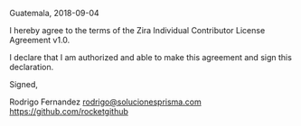 Guatemala, 2018-09-04

I hereby agree to the terms of the Zira Individual Contributor License
Agreement v1.0.

I declare that I am authorized and able to make this agreement and sign this
declaration.

Signed,

Rodrigo Fernandez rodrigo@solucionesprisma.com https://github.com/rocketgithub
